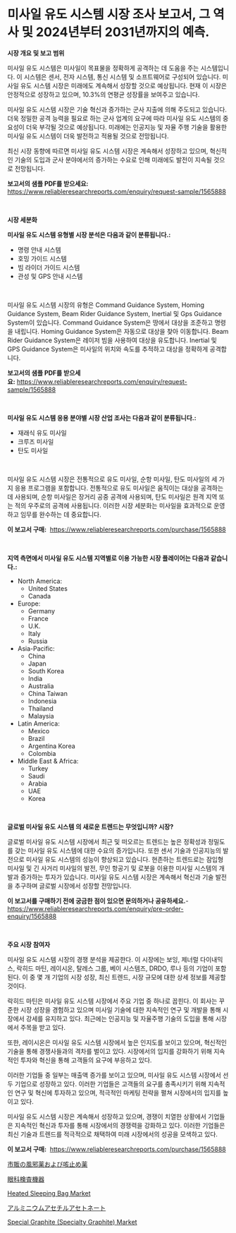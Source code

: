 <p><h1>미사일 유도 시스템 시장 조사 보고서, 그 역사 및 2024년부터 2031년까지의 예측.</h1></p><p><strong>시장 개요 및 보고 범위</strong></p>
<p><p>미사일 유도 시스템은 미사일이 목표물을 정확하게 공격하는 데 도움을 주는 시스템입니다. 이 시스템은 센서, 전자 시스템, 통신 시스템 및 소프트웨어로 구성되어 있습니다. 미사일 유도 시스템 시장은 미래에도 계속해서 성장할 것으로 예상됩니다. 현재 이 시장은 안정적으로 성장하고 있으며, 10.3%의 연평균 성장률을 보여주고 있습니다.</p><p>미사일 유도 시스템 시장은 기술 혁신과 증가하는 군사 지출에 의해 주도되고 있습니다. 더욱 정밀한 공격 능력을 필요로 하는 군사 업계의 요구에 따라 미사일 유도 시스템의 중요성이 더욱 부각될 것으로 예상됩니다. 미래에는 인공지능 및 자율 주행 기술을 활용한 미사일 유도 시스템이 더욱 발전하고 적용될 것으로 전망됩니다.</p><p>최신 시장 동향에 따르면 미사일 유도 시스템 시장은 계속해서 성장하고 있으며, 혁신적인 기술의 도입과 군사 분야에서의 증가하는 수요로 인해 미래에도 발전이 지속될 것으로 전망됩니다.</p></p>
<p><strong>보고서의 샘플 PDF를 받으세요:</strong> <a href="https://www.reliableresearchreports.com/enquiry/request-sample/1565888">https://www.reliableresearchreports.com/enquiry/request-sample/1565888</a></p>
<p>&nbsp;</p>
<p><strong>시장 세분화</strong></p>
<p><strong>미사일 유도 시스템 유형별 시장 분석은 다음과 같이 분류됩니다.:</strong></p>
<p><ul><li>명령 안내 시스템</li><li>호밍 가이드 시스템</li><li>빔 라이더 가이드 시스템</li><li>관성 및 GPS 안내 시스템</li></ul></p>
<p>&nbsp;</p>
<p><p>미사일 유도 시스템 시장의 유형은 Command Guidance System, Homing Guidance System, Beam Rider Guidance System, Inertial 및 Gps Guidance System이 있습니다. Command Guidance System은 땅에서 대상을 조준하고 명령을 내립니다. Homing Guidance System은 자동으로 대상을 찾아 이동합니다. Beam Rider Guidance System은 레이저 빔을 사용하여 대상을 유도합니다. Inertial 및 GPS Guidance System은 미사일의 위치와 속도를 추적하고 대상을 정확하게 공격합니다.</p></p>
<p><strong>보고서의 샘플 PDF를 받으세요:</strong>&nbsp;<a href="https://www.reliableresearchreports.com/enquiry/request-sample/1565888">https://www.reliableresearchreports.com/enquiry/request-sample/1565888</a></p>
<p>&nbsp;</p>
<p><strong> 미사일 유도 시스템 응용 분야별 시장 산업 조사는 다음과 같이 분류됩니다.:</strong></p>
<p><ul><li>재래식 유도 미사일</li><li>크루즈 미사일</li><li>탄도 미사일</li></ul></p>
<p>&nbsp;</p>
<p><p>미사일 유도 시스템 시장은 전통적으로 유도 미사일, 순항 미사일, 탄도 미사일의 세 가지 응용 프로그램을 포함합니다. 전통적으로 유도 미사일은 움직이는 대상을 공격하는 데 사용되며, 순항 미사일은 장거리 공중 공격에 사용되며, 탄도 미사일은 원격 지역 또는 적의 우주로의 공격에 사용됩니다. 이러한 시장 세분화는 미사일을 효과적으로 운영하고 임무를 완수하는 데 중요합니다.</p></p>
<p><strong>이 보고서 구매:</strong>&nbsp; <a href="https://www.reliableresearchreports.com/purchase/1565888">https://www.reliableresearchreports.com/purchase/1565888</a></p>
<p>&nbsp;</p>
<p><strong>지역 측면에서 미사일 유도 시스템 지역별로 이용 가능한 시장 플레이어는 다음과 같습니다.:</strong></p>
<p><ul>
    <li>
        North America:
        <ul>
            <li>United States</li>
            <li>Canada</li>
        </ul>
    </li>
    <li>
        Europe:
        <ul>
            <li>Germany</li>
            <li>France</li>
            <li>U.K.</li>
            <li>Italy</li>
            <li>Russia</li>
        </ul>
    </li>
    <li>
        Asia-Pacific:
        <ul>
            <li>China</li>
            <li>Japan</li>
            <li>South Korea</li>
            <li>India</li>
            <li>Australia</li>
            <li>China Taiwan</li>
            <li>Indonesia</li>
            <li>Thailand</li>
            <li>Malaysia</li>
        </ul>
    </li>
    <li>
        Latin America:
        <ul>
            <li>Mexico</li>
            <li>Brazil</li>
            <li>Argentina Korea</li>
            <li>Colombia</li>
        </ul>
    </li>
    <li>
        Middle East & Africa:
        <ul>
            <li>Turkey</li>
            <li>Saudi</li>
            <li>Arabia</li>
            <li>UAE</li>
            <li>Korea</li>
        </ul>
    </li>
    </ul></p>
<p>&nbsp;</p>
<p><strong>글로벌 미사일 유도 시스템 의 새로운 트렌드는 무엇입니까? 시장?</strong></p>
<p><p>글로벌 미사일 유도 시스템 시장에서 최근 및 떠오르는 트렌드는 높은 정확성과 정밀도를 갖는 미사일 유도 시스템에 대한 수요의 증가입니다. 또한 센서 기술과 인공지능의 발전으로 미사일 유도 시스템의 성능이 향상되고 있습니다. 현존하는 트렌드로는 잠입형 미사일 및 긴 사거리 미사일의 발전, 무인 항공기 및 로봇을 이용한 미사일 시스템의 개발과 증가하는 투자가 있습니다. 미사일 유도 시스템 시장은 계속해서 혁신과 기술 발전을 추구하며 글로벌 시장에서 성장할 전망입니다.</p></p>
<p><strong>이 보고서를 구매하기 전에 궁금한 점이 있으면 문의하거나 공유하세요.</strong>- <a href="https://www.reliableresearchreports.com/enquiry/pre-order-enquiry/1565888">https://www.reliableresearchreports.com/enquiry/pre-order-enquiry/1565888</a></p>
<p>&nbsp;</p>
<p><strong>주요 시장 참여자</strong></p>
<p><p>미사일 유도 시스템 시장의 경쟁 분석을 제공한다. 이 시장에는 보잉, 제너럴 다이내믹스, 락히드 마틴, 레이시온, 탈레스 그룹, 베이 시스템즈, DRDO, 루나 등의 기업이 포함된다. 이 중 몇 개 기업의 시장 성장, 최신 트렌드, 시장 규모에 대한 상세 정보를 제공할 것이다.</p><p>락히드 마틴은 미사일 유도 시스템 시장에서 주요 기업 중 하나로 꼽힌다. 이 회사는 꾸준한 시장 성장을 경험하고 있으며 미사일 기술에 대한 지속적인 연구 및 개발을 통해 시장에서 강세를 유지하고 있다. 최근에는 인공지능 및 자율주행 기술의 도입을 통해 시장에서 주목을 받고 있다.</p><p>또한, 레이시온은 미사일 유도 시스템 시장에서 높은 인지도를 보이고 있으며, 혁신적인 기술을 통해 경쟁사들과의 격차를 벌이고 있다. 시장에서의 입지를 강화하기 위해 지속적인 투자와 혁신을 통해 고객들의 요구에 부응하고 있다.</p><p>이러한 기업들 중 일부는 매출액 증가를 보이고 있으며, 미사일 유도 시스템 시장에서 선두 기업으로 성장하고 있다. 이러한 기업들은 고객들의 요구를 충족시키기 위해 지속적인 연구 및 혁신에 투자하고 있으며, 적극적인 마케팅 전략을 펼쳐 시장에서의 입지를 높이고 있다.</p><p>미사일 유도 시스템 시장은 계속해서 성장하고 있으며, 경쟁이 치열한 상황에서 기업들은 지속적인 혁신과 투자를 통해 시장에서의 경쟁력을 강화하고 있다. 이러한 기업들은 최신 기술과 트렌드를 적극적으로 채택하여 미래 시장에서의 성공을 모색하고 있다.</p></p>
<p><strong>이 보고서 구매:</strong>&nbsp;&nbsp;<a href="https://www.reliableresearchreports.com/purchase/1565888">https://www.reliableresearchreports.com/purchase/1565888</a></p>
<p><p><a href="https://medium.com/@hattietromp/otc%E3%81%8B%E3%81%9C%E8%96%AC%E3%81%8A%E3%82%88%E3%81%B3%E5%92%B3%E6%AD%A2%E3%82%81%E5%B8%82%E5%A0%B4-%E5%B8%82%E5%A0%B4cagr-%E5%B8%82%E5%A0%B4%E5%8B%95%E5%90%91-%E3%81%8A%E3%82%88%E3%81%B3%E6%88%90%E9%95%B7%E6%88%A6%E7%95%A5%E3%81%AB%E9%96%A2%E3%81%99%E3%82%8B%E6%B4%9E%E5%AF%9F-c0d8d669ad92">市販の風邪薬および咳止め薬</a></p><p><a href="https://github.com/hilmi-2a/Market-Research-Report-List-1/blob/main/16616256237.md">眼科検査機器</a></p><p><a href="https://github.com/yoshih12/Market-Research-Report-List-2/blob/main/heated-sleeping-bag-market.md">Heated Sleeping Bag Market</a></p><p><a href="https://medium.com/@elmoray21/%E3%82%A2%E3%83%AB%E3%83%9F%E3%83%8B%E3%82%A6%E3%83%A0%E3%82%A2%E3%82%BB%E3%83%81%E3%83%AB%E3%82%A2%E3%82%BB%E3%83%88%E3%83%8A%E3%83%BC%E3%83%88%E5%B8%82%E5%A0%B4%E3%81%AE%E6%B4%9E%E5%AF%9F-%E5%B8%82%E5%A0%B4%E5%8B%95%E5%90%91-%E6%88%90%E9%95%B7-2024%E5%B9%B4%E3%81%8B%E3%82%892031%E5%B9%B4%E3%81%BE%E3%81%A7%E3%81%AE%E4%BA%88%E6%B8%AC-14bd499c21c2">アルミニウムアセチルアセトネート</a></p><p><a href="https://issuu.com/reportprime-2/docs/special-graphite-specialty-graphite-market-size-20">Special Graphite (Specialty Graphite) Market</a></p></p>
